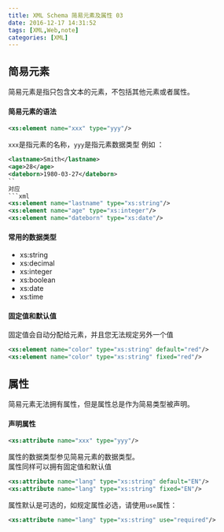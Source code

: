 ```yaml
---
title: XML Schema 简易元素及属性 03
date: 2016-12-17 14:31:52
tags: [XML,Web,note]
categories: [XML]
---
```


## 简易元素
简易元素是指只包含文本的元素，不包括其他元素或者属性。  
#### 简易元素的语法
```xml
<xs:element name="xxx" type="yyy"/>
```
`xxx`是指元素的名称，`yyy`是指元素数据类型
例如 ：      
```xml
<lastname>Smith</lastname>
<age>28</age>
<dateborn>1980-03-27</dateborn>
``
对应       
```xml
<xs:element name="lastname" type="xs:string"/>
<xs:element name="age" type="xs:integer"/>
<xs:element name="dateborn" type="xs:date"/> 
```
#### 常用的数据类型
* xs:string
* xs:decimal
* xs:integer
* xs:boolean
* xs:date
* xs:time

#### 固定值和默认值
固定值会自动分配给元素，并且您无法规定另外一个值  
```xml
<xs:element name="color" type="xs:string" default="red"/>
<xs:element name="color" type="xs:string" fixed="red"/>
```

## 属性
简易元素无法拥有属性，但是属性总是作为简易类型被声明。     
#### 声明属性
```xml
<xs:attribute name="xxx" type="yyy"/>
```
属性的数据类型参见简易元素的数据类型。    
属性同样可以拥有固定值和默认值
```xml
<xs:attribute name="lang" type="xs:string" default="EN"/>
<xs:attribute name="lang" type="xs:string" fixed="EN"/>
```
属性默认是可选的，如规定属性必选，请使用`use`属性：    
```xml
<xs:attribute name="lang" type="xs:string" use="required"/>
```
